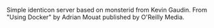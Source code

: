 Simple identicon server based on monsterid from Kevin Gaudin.
From "Using Docker" by Adrian Mouat published by O'Reilly Media.
